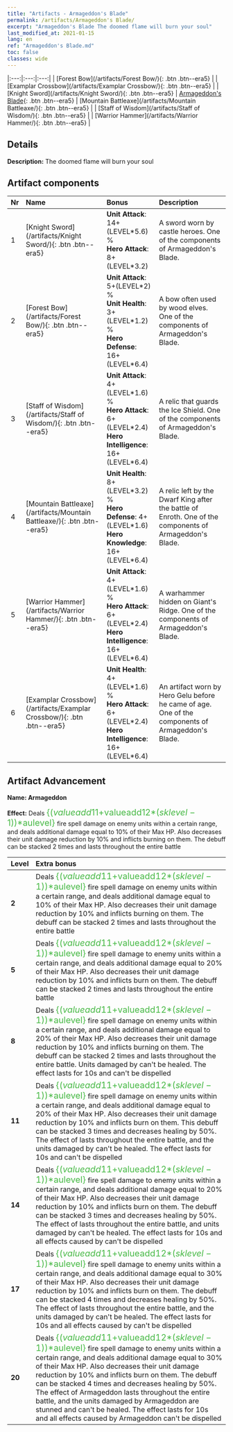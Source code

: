```yaml
---
title: "Artifacts - Armageddon's Blade"
permalink: /artifacts/Armageddon's Blade/
excerpt: "Armageddon's Blade The doomed flame will burn your soul"
last_modified_at: 2021-01-15
lang: en
ref: "Armageddon's Blade.md"
toc: false
classes: wide
---
```


  |:---:|:---:|:---:| 
  | [Forest Bow](/artifacts/Forest Bow/){: .btn .btn--era5} |   | [Examplar Crossbow](/artifacts/Examplar Crossbow/){: .btn .btn--era5} | 
  | [Knight Sword](/artifacts/Knight Sword/){: .btn .btn--era5} | [Armageddon's Blade](#artifact-advancement){: .btn .btn--era5} | [Mountain Battleaxe](/artifacts/Mountain Battleaxe/){: .btn .btn--era5} | 
  | [Staff of Wisdom](/artifacts/Staff of Wisdom/){: .btn .btn--era5} |   | [Warrior Hammer](/artifacts/Warrior Hammer/){: .btn .btn--era5} | 


## Details

 **Description:** The doomed flame will burn your soul



## Artifact components

  | Nr |    Name    |   Bonus | Description | 
  |:---|:-----------|:--------|:------------| 
  | 1 | [Knight Sword](/artifacts/Knight Sword/){: .btn .btn--era5} | **Unit Attack**: 14+(LEVEL\*5.6) %<br/>**Hero Attack**: 8+(LEVEL\*3.2) | A sword worn by castle heroes. One of the components of Armageddon's Blade. | 
  | 2 | [Forest Bow](/artifacts/Forest Bow/){: .btn .btn--era5} | **Unit Attack**: 5+(LEVEL\*2) %<br/>**Unit Health**: 3+(LEVEL\*1.2) %<br/>**Hero Defense**: 16+(LEVEL\*6.4) | A bow often used by wood elves. One of the components of Armageddon's Blade. | 
  | 3 | [Staff of Wisdom](/artifacts/Staff of Wisdom/){: .btn .btn--era5} | **Unit Attack**: 4+(LEVEL\*1.6) %<br/>**Hero Attack**: 6+(LEVEL\*2.4)<br/>**Hero Intelligence**: 16+(LEVEL\*6.4) | A relic that guards the Ice Shield. One of the components of Armageddon's Blade. | 
  | 4 | [Mountain Battleaxe](/artifacts/Mountain Battleaxe/){: .btn .btn--era5} | **Unit Health**: 8+(LEVEL\*3.2) %<br/>**Hero Defense**: 4+(LEVEL\*1.6)<br/>**Hero Knowledge**: 16+(LEVEL\*6.4) | A relic left by the Dwarf King after the battle of Enroth. One of the components of Armageddon's Blade. | 
  | 5 | [Warrior Hammer](/artifacts/Warrior Hammer/){: .btn .btn--era5} | **Unit Attack**: 4+(LEVEL\*1.6) %<br/>**Hero Attack**: 6+(LEVEL\*2.4)<br/>**Hero Intelligence**: 16+(LEVEL\*6.4) | A warhammer hidden on Giant's Ridge. One of the components of Armageddon's Blade. | 
  | 6 | [Examplar Crossbow](/artifacts/Examplar Crossbow/){: .btn .btn--era5} | **Unit Health**: 4+(LEVEL\*1.6) %<br/>**Hero Attack**: 6+(LEVEL\*2.4)<br/>**Hero Intelligence**: 16+(LEVEL\*6.4) | An artifact worn by Hero Gelu before he came of age. One of the components of Armageddon's Blade. | 


## Artifact Advancement

 **Name: Armageddon**

 **Effect:** Deals <span style="color: #48b946;font-size:20px">{($valueadd11+$valueadd12*($sklevel-1))*$aulevel}</span> fire spell damage on enemy units within a certain range, and deals additional damage equal to 10% of their Max HP. Also decreases their unit damage reduction by 10% and inflicts burning on them. The debuff can be stacked 2 times and lasts throughout the entire battle

  |  Level  |    Extra bonus  | 
  |:--------|:----------------| 
  | **2** | Deals <span style="color: #48b946;font-size:20px">{($valueadd11+$valueadd12*($sklevel-1))*$aulevel}</span> fire spell damage on enemy units within a certain range, and deals additional damage equal to 10% of their Max HP. Also decreases their unit damage reduction by 10% and inflicts burning on them. The debuff can be stacked 2 times and lasts throughout the entire battle | 
  | **5** | Deals <span style="color: #48b946;font-size:20px">{($valueadd11+$valueadd12*($sklevel-1))*$aulevel}</span> fire spell damage to enemy units within a certain range, and deals additional damage equal to 20% of their Max HP. Also decreases their unit damage reduction by 10% and inflicts burn on them. The debuff can be stacked 2 times and lasts throughout the entire battle | 
  | **8** | Deals <span style="color: #48b946;font-size:20px">{($valueadd11+$valueadd12*($sklevel-1))*$aulevel}</span> fire spell damage on enemy units within a certain range, and deals additional damage equal to 20% of their Max HP. Also decreases their unit damage reduction by 10% and inflicts burning on them. The debuff can be stacked 2 times and lasts throughout the entire battle. Units damaged by <Armageddon> can't be healed. The effect lasts for 10s and can't be dispelled | 
  | **11** | Deals <span style="color: #48b946;font-size:20px">{($valueadd11+$valueadd12*($sklevel-1))*$aulevel}</span> fire spell damage on enemy units within a certain range, and deals additional damage equal to 20% of their Max HP. Also decreases their unit damage reduction by 10% and inflicts burn on them. This debuff can be stacked 3 times and decreases healing by 50%. The effect of <Armageddon> lasts throughout the entire battle, and the units damaged by <Armageddon> can't be healed. The effect lasts for 10s and can't be dispelled | 
  | **14** | Deals <span style="color: #48b946;font-size:20px">{($valueadd11+$valueadd12*($sklevel-1))*$aulevel}</span> fire spell damage to enemy units within a certain range, and deals additional damage equal to 20% of their Max HP. Also decreases their unit damage reduction by 10% and inflicts burn on them. The debuff can be stacked 3 times and decreases healing by 50%. The effect of <Armageddon> lasts throughout the entire battle, and units damaged by <Armageddon> can't be healed. The effect lasts for 10s and all effects caused by <Armageddon> can't be dispelled | 
  | **17** | Deals <span style="color: #48b946;font-size:20px">{($valueadd11+$valueadd12*($sklevel-1))*$aulevel}</span> fire spell damage to enemy units within a certain range, and deals additional damage equal to 30% of their Max HP. Also decreases their unit damage reduction by 10% and inflicts burn on them. The debuff can be stacked 4 times and decreases healing by 50%. The effect of <Armageddon> lasts throughout the entire battle, and the units damaged by <Armageddon> can't be healed. The effect lasts for 10s and all effects caused by <Armageddon> can't be dispelled | 
  | **20** | Deals <span style="color: #48b946;font-size:20px">{($valueadd11+$valueadd12*($sklevel-1))*$aulevel}</span> fire spell damage to enemy units within a certain range, and deals additional damage equal to 30% of their Max HP. Also decreases their unit damage reduction by 10% and inflicts burn on them. The debuff can be stacked 4 times and decreases healing by 50%. The effect of Armageddon lasts throughout the entire battle, and the units damaged by Armageddon are stunned and can't be healed. The effect lasts for 10s and all effects caused by Armageddon can't be dispelled | 
